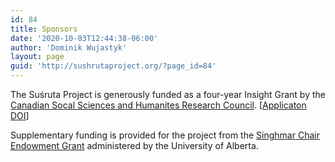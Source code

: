 ```yaml
---
id: 84
title: Sponsors
date: '2020-10-03T12:44:38-06:00'
author: 'Dominik Wujastyk'
layout: page
guid: 'http://sushrutaproject.org/?page_id=84'
---
```


The Suśruta Project is generously funded as a four-year Insight Grant by the [Canadian Socal Sciences and Humanites Research Council](https://www.sshrc-crsh.gc.ca/). \[[Applicaton DOI](https://doi.org/10.7939/r3-mddj-np53)\]

Supplementary funding is provided for the project from the [Singhmar Chair Endowment Grant](https://sas.ualberta.ca/singhmar-chair/) administered by the University of Alberta.